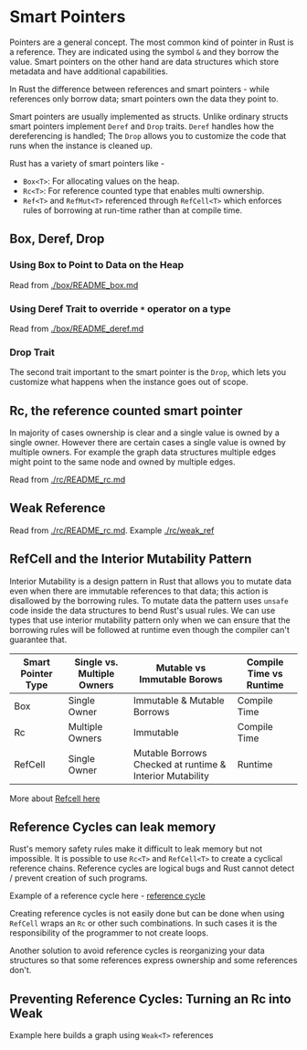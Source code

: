 # Smart Pointers

Pointers are a general concept. The most common kind of pointer in Rust is a reference. They are indicated using the symbol `&` and they borrow the value. Smart pointers on the other hand are data structures which store metadata and have additional capabilities. 

In Rust the difference between references and smart pointers - while references only borrow data; smart pointers own the data they point to.

Smart pointers are usually implemented as structs. Unlike ordinary structs smart pointers implement `Deref` and `Drop` traits. `Deref` handles how the dereferencing is handled; The `Drop` allows you to customize the code that runs when the instance is cleaned up.

Rust has a variety of smart pointers like -

- `Box<T>`: For allocating values on the heap.
- `Rc<T>`: For reference counted type that enables multi ownership.
- `Ref<T>` and `RefMut<T>` referenced through `RefCell<T>` which enforces rules of borrowing at run-time rather than at compile time.


## Box, Deref, Drop

### Using Box<T> to Point to Data on the Heap

Read from [./box/README_box.md](./box/README_box.md)

### Using Deref Trait to override `*` operator on a type

Read from [./box/README_deref.md](./box/README_deref.md)

### Drop Trait

The second trait important to the smart pointer is the `Drop`, which lets you customize what happens when the instance goes out of scope.

## Rc<T>, the reference counted smart pointer

In majority of cases ownership is clear and a single value is owned by a single owner. However there are certain cases a single value is owned by multiple owners. For example the graph data structures multiple edges might point to the same node and owned by multiple edges.

Read from [./rc/README_rc.md](./rc/README_rc.md)

## Weak Reference

Read from [./rc/README_rc.md](./rc/README_rc.md). Example [./rc/weak_ref](./rc/weak_ref)

## RefCell<T> and the Interior Mutability Pattern

Interior Mutability is a design pattern in Rust that allows you to mutate data even when there are immutable references to that data; this action is disallowed by the borrowing rules. To mutate data the pattern uses `unsafe` code inside the data structures to bend Rust's usual rules. We can use types that use interior mutability pattern only when we can ensure that the borrowing rules will be followed at runtime even though the compiler can't guarantee that.



| Smart Pointer Type | Single vs. Multiple Owners | Mutable vs Immutable Borows | Compile Time vs Runtime | 
|--------------------|----------------------------|-----------------------------|-------------------------|
| Box<T>             | Single Owner               | Immutable & Mutable Borrows | Compile Time            |
| Rc<T>              | Multiple Owners            | Immutable                   | Compile Time            |
| RefCell<T>         | Single Owner               | Mutable Borrows Checked at runtime & Interior Mutability | Runtime                 |

More about [Refcell here](./refcell_interior_mutability/README.md)

## Reference Cycles can leak memory

Rust's memory safety rules make it difficult to leak memory but not impossible. It is possible to use `Rc<T>` and `RefCell<T>` to create a cyclical reference chains. Reference cycles are logical bugs and Rust cannot detect / prevent creation of such programs. 

Example of a reference cycle here - [reference cycle](./ref_cycle)

Creating reference cycles is not easily done but can be done when using `RefCell` wraps an `Rc` or other such combinations. In such cases it is the responsibility of the programmer to not create loops.

Another solution to avoid reference cycles is reorganizing your data structures so that some references express ownership and some references don't.

## Preventing Reference Cycles: Turning an Rc<T> into Weak<T>

Example here builds a graph using `Weak<T>` references
